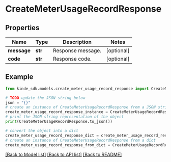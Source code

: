# CreateMeterUsageRecordResponse


## Properties

Name | Type | Description | Notes
------------ | ------------- | ------------- | -------------
**message** | **str** | Response message. | [optional] 
**code** | **str** | Response code. | [optional] 

## Example

```python
from kinde_sdk.models.create_meter_usage_record_response import CreateMeterUsageRecordResponse

# TODO update the JSON string below
json = "{}"
# create an instance of CreateMeterUsageRecordResponse from a JSON string
create_meter_usage_record_response_instance = CreateMeterUsageRecordResponse.from_json(json)
# print the JSON string representation of the object
print(CreateMeterUsageRecordResponse.to_json())

# convert the object into a dict
create_meter_usage_record_response_dict = create_meter_usage_record_response_instance.to_dict()
# create an instance of CreateMeterUsageRecordResponse from a dict
create_meter_usage_record_response_from_dict = CreateMeterUsageRecordResponse.from_dict(create_meter_usage_record_response_dict)
```
[[Back to Model list]](../README.md#documentation-for-models) [[Back to API list]](../README.md#documentation-for-api-endpoints) [[Back to README]](../README.md)


